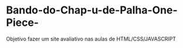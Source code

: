 # Bando-do-Chap-u-de-Palha-One-Piece-
Objetivo fazer um site avaliativo nas aulas de HTML/CSS/JAVASCRIPT
